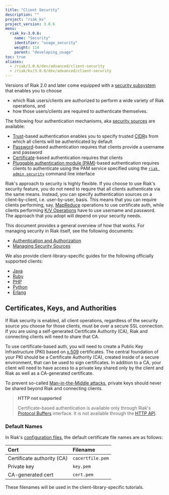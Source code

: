 ```yaml
---
title: "Client Security"
description: ""
project: "riak_kv"
project_version: 3.0.6
menu:
  riak_kv-3.0.6:
    name: "Security"
    identifier: "usage_security"
    weight: 114
    parent: "developing_usage"
toc: true
aliases:
  - /riak/3.0.6/dev/advanced/client-security
  - /riak/kv/3.0.6/dev/advanced/client-security
---
```


Versions of Riak 2.0 and later come equipped with a [security subsystem]({{<baseurl>}}riak/kv/3.0.6/using/security/basics) that enables you to choose

* which Riak users/clients are authorized to perform a wide variety of
  Riak operations, and
* how those users/clients are required to authenticate themselves.

The following four authentication mechanisms, aka [security sources]({{<baseurl>}}riak/kv/3.0.6/using/security/managing-sources/) are available:

* [Trust]({{<baseurl>}}riak/kv/3.0.6/using/security/managing-sources/#trust-based-authentication)-based
  authentication enables you to specify trusted
  [CIDR](http://en.wikipedia.org/wiki/Classless_Inter-Domain_Routing)s
  from which all clients will be authenticated by default
* [Password]({{<baseurl>}}riak/kv/3.0.6/using/security/managing-sources/#password-based-authentication)-based authentication requires
  that clients provide a username and password
* [Certificate]({{<baseurl>}}riak/kv/3.0.6/using/security/managing-sources/#certificate-based-authentication)-based authentication
  requires that clients
* [Pluggable authentication module (PAM)]({{<baseurl>}}riak/kv/3.0.6/using/security/managing-sources/#pam-based-authentication)-based authentication requires
  clients to authenticate using the PAM service specified using the
  [`riak admin security`]({{<baseurl>}}riak/kv/3.0.6/using/security/managing-sources/#managing-sources)
  command line interface

Riak's approach to security is highly flexible. If you choose to use
Riak's security feature, you do not need to require that all clients
authenticate via the same means. Instead, you can specify authentication
sources on a client-by-client, i.e. user-by-user, basis. This means that
you can require clients performing, say, [MapReduce]({{<baseurl>}}riak/kv/3.0.6/developing/usage/mapreduce/)
operations to use certificate auth, while clients performing [K/V Operations]({{<baseurl>}}riak/kv/3.0.6/developing/usage) have to use username and password. The approach
that you adopt will depend on your security needs.

This document provides a general overview of how that works. For
managing security in Riak itself, see the following documents:

* [Authentication and Authorization]({{<baseurl>}}riak/kv/3.0.6/using/security/basics)
* [Managing Security Sources]({{<baseurl>}}riak/kv/3.0.6/using/security/managing-sources/)

We also provide client-library-specific guides for the following
officially supported clients:

* [Java]({{<baseurl>}}riak/kv/3.0.6/developing/usage/security/java)
* [Ruby]({{<baseurl>}}riak/kv/3.0.6/developing/usage/security/ruby)
* [PHP]({{<baseurl>}}riak/kv/3.0.6/developing/usage/security/php)
* [Python]({{<baseurl>}}riak/kv/3.0.6/developing/usage/security/python)
* [Erlang]({{<baseurl>}}riak/kv/3.0.6/developing/usage/security/erlang)

## Certificates, Keys, and Authorities

If Riak security is enabled, all client operations, regardless of the
security source you choose for those clients, must be over a secure SSL
connection. If you are using a self-generated Certificate Authority
(CA), Riak and connecting clients will need to share that CA.

To use certificate-based auth, you will need to create a Public Key
Infrastructure (PKI) based on
[x.509](http://en.wikipedia.org/wiki/X.509) certificates. The central
foundation of your PKI should be a Certificate Authority (CA), created
inside of a secure environment, that can be used to sign certificates.
In addition to a CA, your client will need to have access to a private
key shared only by the client and Riak as well as a CA-generated
certificate.

To prevent so-called [Man-in-the-Middle
attacks](http://en.wikipedia.org/wiki/Man-in-the-middle_attack), private
keys should never be shared beyond Riak and connecting clients.

> **HTTP not supported**
>
> Certificate-based authentication is available only through Riak's
[Protocol Buffers]({{<baseurl>}}riak/kv/3.0.6/developing/api/protocol-buffers/) interface. It is not available through the
[HTTP API]({{<baseurl>}}riak/kv/3.0.6/developing/api/http).

### Default Names

In Riak's [configuration files]({{<baseurl>}}riak/kv/3.0.6/configuring/reference/#security), the
default certificate file names are as follows:

Cert | Filename
:----|:-------
Certificate authority (CA) | `cacertfile.pem`
Private key | `key.pem`
CA-generated cert | `cert.pem`

These filenames will be used in the client-library-specific tutorials.




